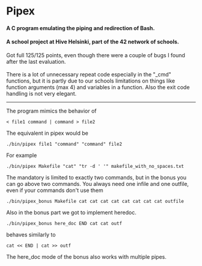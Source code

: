 # Pipex
#### A C program emulating the piping and redirection of Bash.
#### A school project at Hive Helsinki, part of the 42 network of schools.
Got full 125/125 points, even though there were a couple of bugs I found after the last evaluation.
<br><br>
There is a lot of unnecessary repeat code especially in the "_cmd" functions, but it is partly due to our schools limitations on things like function arguments (max 4) and variables in a function. Also the exit code handling is not very elegant.

---
The program mimics the behavior of
```
< file1 command | command > file2
```
The equivalent in pipex would be
```
./bin/pipex file1 "command" "command" file2
```
For example
```
./bin/pipex Makefile "cat" "tr -d ' '" makefile_with_no_spaces.txt
```
The mandatory is limited to exactly two commands, but in the bonus you can go above two commands. You always need one infile and one outfile, even if your commands don't use them
```
./bin/pipex_bonus Makefile cat cat cat cat cat cat cat cat outfile
```
Also in the bonus part we got to implement heredoc.
```
./bin/pipex_bonus here_doc END cat cat outf
```
behaves similarly to
```
cat << END | cat >> outf
```
The here_doc mode of the bonus also works with multiple pipes.
